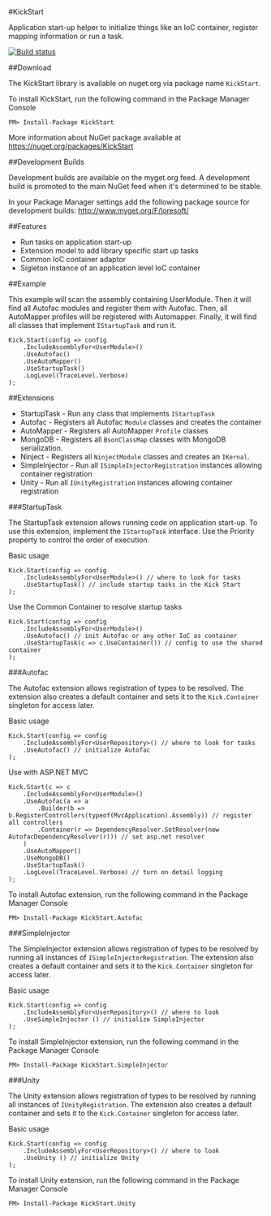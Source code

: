 #KickStart

Application start-up helper to initialize things like an IoC container, register mapping information or run a task.

[![Build status](https://ci.appveyor.com/api/projects/status/lk092y48a2b9f8ys)](https://ci.appveyor.com/project/LoreSoft/kickstart)

##Download

The KickStart library is available on nuget.org via package name `KickStart`.

To install KickStart, run the following command in the Package Manager Console

    PM> Install-Package KickStart
    
More information about NuGet package avaliable at
<https://nuget.org/packages/KickStart>

##Development Builds


Development builds are available on the myget.org feed.  A development build is promoted to the main NuGet feed when it's determined to be stable. 

In your Package Manager settings add the following package source for development builds:
<http://www.myget.org/F/loresoft/>

##Features

- Run tasks on application start-up
- Extension model to add library specific start up tasks
- Common IoC container adaptor
- Sigleton instance of an application level IoC container


##Example

This example will scan the assembly containing UserModule.  Then it will find all Autofac modules and register them with Autofac.  Then, all AutoMapper profiles will be registered with Automapper. Finally, it will find all classes that implement `IStartupTask` and run it. 

    Kick.Start(config => config
        .IncludeAssemblyFor<UserModule>()
        .UseAutofac()
        .UseAutoMapper()
        .UseStartupTask()
        .LogLevel(TraceLevel.Verbose)
    );

##Extensions

- StartupTask - Run any class that implements `IStartupTask`
- Autofac - Registers all Autofac `Module` classes and creates the container
- AutoMapper - Registers all AutoMapper `Profile` classes
- MongoDB - Registers all `BsonClassMap` classes with MongoDB serialization.
- Ninject - Registers all `NinjectModule` classes and creates an `IKernal`.
- SimpleInjector - Run all `ISimpleInjectorRegistration` instances allowing container registration
- Unity - Run all `IUnityRegistration` instances allowing container registration

###StartupTask

The StartupTask extension allows running code on application start-up. To use this extension, implement the `IStartupTask` interface. Use the Priority property to control the order of execution.


Basic usage

    Kick.Start(config => config
        .IncludeAssemblyFor<UserModule>() // where to look for tasks
        .UseStartupTask() // include startup tasks in the Kick Start        
    );

Use the Common Container to resolve startup tasks

    Kick.Start(config => config
        .IncludeAssemblyFor<UserModule>()
        .UseAutofac() // init Autofac or any other IoC as container
        .UseStartupTask(c => c.UseContainer()) // config to use the shared container
    );

###Autofac

The Autofac extension allows registration of types to be resolved.  The extension also creates a default container and sets it to the `Kick.Container` singleton for access later.

Basic usage

    Kick.Start(config => config
        .IncludeAssemblyFor<UserRepository>() // where to look for tasks
        .UseAutofac() // initialize Autofac        
    );

Use with ASP.NET MVC

    Kick.Start(c => c
        .IncludeAssemblyFor<UserModule>()
        .UseAutofac(a => a
            .Builder(b => b.RegisterControllers(typeof(MvcApplication).Assembly)) // register all controllers 
            .Container(r => DependencyResolver.SetResolver(new AutofacDependencyResolver(r))) // set asp.net resolver
        )
        .UseAutoMapper()
        .UseMongoDB()
        .UseStartupTask()
        .LogLevel(TraceLevel.Verbose) // turn on detail logging
    );


To install Autofac extension, run the following command in the Package Manager Console

    PM> Install-Package KickStart.Autofac

###SimpleInjector 

The SimpleInjector extension allows registration of types to be resolved by running all instances of `ISimpleInjectorRegistration`.  The extension also creates a default container and sets it to the `Kick.Container` singleton for access later.

Basic usage

    Kick.Start(config => config
        .IncludeAssemblyFor<UserRepository>() // where to look
        .UseSimpleInjector () // initialize SimpleInjector         
    );

To install SimpleInjector extension, run the following command in the Package Manager Console

    PM> Install-Package KickStart.SimpleInjector

###Unity 

The Unity extension allows registration of types to be resolved by running all instances of `IUnityRegistration`.  The extension also creates a default container and sets it to the `Kick.Container` singleton for access later.

Basic usage

    Kick.Start(config => config
        .IncludeAssemblyFor<UserRepository>() // where to look
        .UseUnity () // initialize Unity         
    );

To install Unity extension, run the following command in the Package Manager Console

    PM> Install-Package KickStart.Unity

